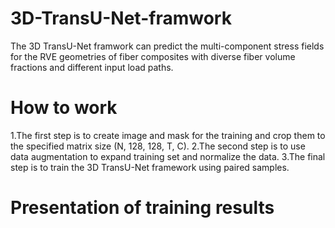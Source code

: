 # 3D-TransU-Net-framwork
The 3D TransU-Net framwork can predict the multi-component stress fields for the RVE geometries of fiber composites with diverse fiber volume fractions and different input load paths.
# How to work 
1.The first step is to create image and mask for the training and crop them to the specified matrix size (N, 128, 128, T, C).
2.The second step is to use data augmentation to expand training set and normalize the data.
3.The final step is to train the 3D TransU-Net framework using paired samples.
# Presentation of training results
